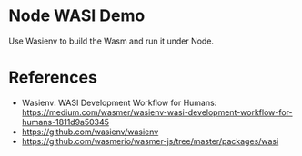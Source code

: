 Node WASI Demo
==============

Use Wasienv to build the Wasm and run it under Node.

# References

* Wasienv: WASI Development Workflow for Humans: https://medium.com/wasmer/wasienv-wasi-development-workflow-for-humans-1811d9a50345
* https://github.com/wasienv/wasienv
* https://github.com/wasmerio/wasmer-js/tree/master/packages/wasi
